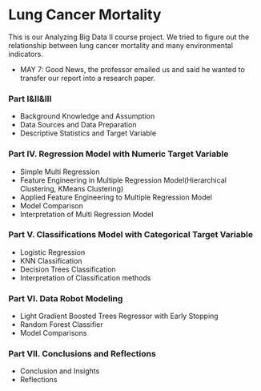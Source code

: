 # Lung Cancer Mortality
This is our Analyzing Big Data II course project. We tried to figure out the relationship between lung cancer mortality and many environmental indicators.
- MAY 7: Good News, the professor emailed us and said he wanted to transfer our report into a research paper.

### Part I&II&III
- Background Knowledge and Assumption
- Data Sources and Data Preparation
- Descriptive Statistics and Target Variable


### Part IV. Regression Model with Numeric Target Variable
- Simple Multi Regression
- Feature Engineering in Multiple Regression Model(Hierarchical Clustering, KMeans Clustering)
- Applied Feature Engineering to Multiple Regression Model
- Model Comparison
- Interpretation of Multi Regression Model

### Part V. Classifications Model with Categorical Target Variable
- Logistic Regression
- KNN Classification
- Decision Trees Classification
- Interpretation of Classification methods

### Part VI. Data Robot Modeling
- Light Gradient Boosted Trees Regressor with Early Stopping
- Random Forest Classifier
- Model Comparisons

### Part VII. Conclusions and Reflections
- Conclusion and Insights
- Reflections	
